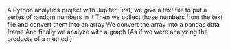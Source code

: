 A Python analytics project with Jupiter
First, we give a text file to put a series of random numbers in it
Then we collect those numbers from the text file and convert them into an array
We convert the array into a pandas data frame
And finally we analyze with a graph
(As if we were analyzing the products of a method!)
